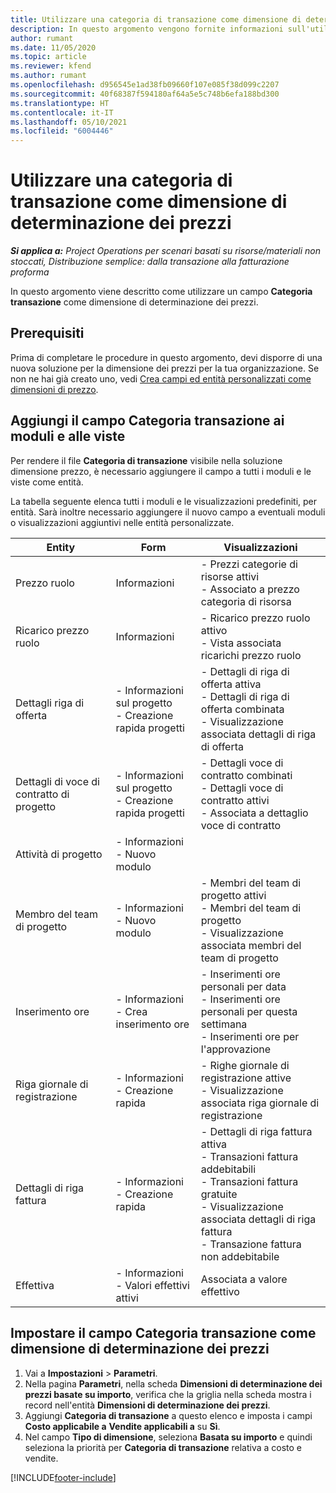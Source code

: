 ```yaml
---
title: Utilizzare una categoria di transazione come dimensione di determinazione dei prezzi
description: In questo argomento vengono fornite informazioni sull'utilizzo di un campo per la categoria delle transazioni come dimensione di determinazione dei prezzi.
author: rumant
ms.date: 11/05/2020
ms.topic: article
ms.reviewer: kfend
ms.author: rumant
ms.openlocfilehash: d956545e1ad38fb09660f107e085f38d099c2207
ms.sourcegitcommit: 40f68387f594180af64a5e5c748b6efa188bd300
ms.translationtype: HT
ms.contentlocale: it-IT
ms.lasthandoff: 05/10/2021
ms.locfileid: "6004446"
---
```

# <a name="use-transaction-category-as-a-pricing-dimension"></a>Utilizzare una categoria di transazione come dimensione di determinazione dei prezzi


_**Si applica a:** Project Operations per scenari basati su risorse/materiali non stoccati, Distribuzione semplice: dalla transazione alla fatturazione proforma_


In questo argomento viene descritto come utilizzare un campo **Categoria transazione** come dimensione di determinazione dei prezzi. 

## <a name="prerequisites"></a>Prerequisiti
Prima di completare le procedure in questo argomento, devi disporre di una nuova soluzione per la dimensione dei prezzi per la tua organizzazione. Se non ne hai già creato uno, vedi [Crea campi ed entità personalizzati come dimensioni di prezzo](create-custom-fields-entities-pricing-dimensions.md).

## <a name="add-the-transaction-category-field-to-forms-and-views"></a>Aggiungi il campo Categoria transazione ai moduli e alle viste
Per rendere il file **Categoria di transazione** visibile nella soluzione dimensione prezzo, è necessario aggiungere il campo a tutti i moduli e le viste come entità.

La tabella seguente elenca tutti i moduli e le visualizzazioni predefiniti, per entità. Sarà inoltre necessario aggiungere il nuovo campo a eventuali moduli o visualizzazioni aggiuntivi nelle entità personalizzate.

|  Entity        | Form     |Visualizzazioni        |
| ------------------------------|---------------------------------|----------------------------------|
|  Prezzo ruolo| Informazioni |- Prezzi categorie di risorse attivi<br> - Associato a prezzo categoria di risorsa |
|  Ricarico prezzo ruolo| Informazioni|- Ricarico prezzo ruolo attivo<br>- Vista associata ricarichi prezzo ruolo |
|  Dettagli riga di offerta|- Informazioni sul progetto<br>- Creazione rapida progetti| - Dettagli di riga di offerta attiva<br>- Dettagli di riga di offerta combinata<br>- Visualizzazione associata dettagli di riga di offerta |
|  Dettagli di voce di contratto di progetto|- Informazioni sul progetto<br>- Creazione rapida progetti|- Dettagli voce di contratto combinati<br>- Dettagli voce di contratto attivi<br>- Associata a dettaglio voce di contratto |
|  Attività di progetto|- Informazioni<br>- Nuovo modulo| &nbsp; |
|  Membro del team di progetto|- Informazioni<br>- Nuovo modulo|- Membri del team di progetto attivi<br>- Membri del team di progetto<br>- Visualizzazione associata membri del team di progetto |
|  Inserimento ore|- Informazioni<br>- Crea inserimento ore|- Inserimenti ore personali per data<br>- Inserimenti ore personali per questa settimana<br>- Inserimenti ore per l'approvazione|
|  Riga giornale di registrazione|- Informazioni<br>- Creazione rapida|- Righe giornale di registrazione attive<br>- Visualizzazione associata riga giornale di registrazione|
|  Dettagli di riga fattura|- Informazioni<br>- Creazione rapida|- Dettagli di riga fattura attiva<br>- Transazioni fattura addebitabili<br>- Transazioni fattura gratuite<br>- Visualizzazione associata dettagli di riga fattura <br>- Transazione fattura non addebitabile|
|  Effettiva|- Informazioni<br>- Valori effettivi attivi| Associata a valore effettivo |

## <a name="set-up-the-transaction-category-field-as-a-pricing-dimension"></a>Impostare il campo Categoria transazione come dimensione di determinazione dei prezzi

1. Vai a **Impostazioni** > **Parametri**. 
2. Nella pagina **Parametri**, nella scheda **Dimensioni di determinazione dei prezzi basate su importo**, verifica che la griglia nella scheda mostra i record nell'entità **Dimensioni di determinazione dei prezzi**.
3. Aggiungi **Categoria di transazione** a questo elenco e imposta i campi **Costo applicabile a** **Vendite applicabili a** su **Sì**.
4. Nel campo **Tipo di dimensione**, seleziona **Basata su importo** e quindi seleziona la priorità per **Categoria di transazione** relativa a costo e vendite.


[!INCLUDE[footer-include](../includes/footer-banner.md)]